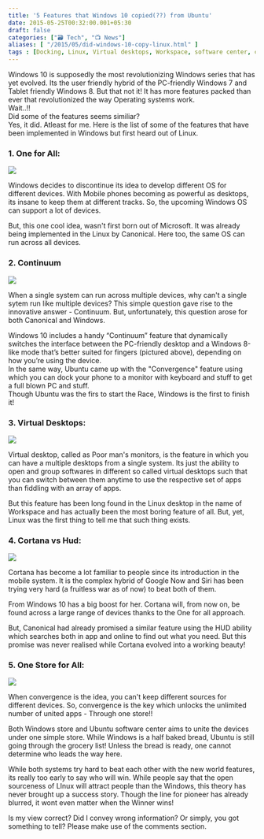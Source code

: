```yaml
---
title: '5 Features that Windows 10 copied(??) from Ubuntu'
date: 2015-05-25T00:32:00.001+05:30
draft: false
categories: ["🗃️ Tech", "📺 News"]
aliases: [ "/2015/05/did-windows-10-copy-linux.html" ]
tags : [Docking, Linux, Virtual desktops, Workspace, software center, continuum, Software, Cortana, copy, similarity, battle, Hud, Windows store, Windows 10]
---
```


Windows 10 is supposedly the most revolutionizing Windows series that has yet evolved. Its the user friendly hybrid of the PC-friendly Windows 7 and Tablet friendly Windows 8. But that not it! It has more features packed than ever that revolutionized the way Operating systems work.  
Wait..!!  
Did some of the features seems similiar?  
Yes, it did. Atleast for me. Here is the list of some of the features that have been implemented in Windows but first heard out of Linux.  
  

### 1\. One for All:

[![](https://2.bp.blogspot.com/-RJHI3XdZtXU/VWIHfNddU7I/AAAAAAAACtY/VrXC4XU-VDM/s320/One%2Bfor%2Ball%2BInterface-%2BWindows%2Band%2BUbuntu.png)](https://2.bp.blogspot.com/-RJHI3XdZtXU/VWIHfNddU7I/AAAAAAAACtY/VrXC4XU-VDM/s1600/One%2Bfor%2Ball%2BInterface-%2BWindows%2Band%2BUbuntu.png)

  

Windows decides to discontinue its idea to develop different OS for different devices. With Mobile phones becoming as powerful as desktops, its insane to keep them at different tracks. So, the upcoming Windows OS can support a lot of devices.  
  
But, this one cool idea, wasn't first born out of Microsoft. It was already being implemented in the Linux by Canonical. Here too, the same OS can run across all devices.  

  

### 2\. Continuum

[![](https://2.bp.blogspot.com/-ObIaUr_hpK4/VWITid5M_kI/AAAAAAAACto/NNlsHNfNX1k/s320/Continuum%2BWindows%2Bconvergence%2Bubuntu.jpg)](https://2.bp.blogspot.com/-ObIaUr_hpK4/VWITid5M_kI/AAAAAAAACto/NNlsHNfNX1k/s1600/Continuum%2BWindows%2Bconvergence%2Bubuntu.jpg)

When a single system can run across multiple devices, why can't a single sytem run like multiple devices? This simple question gave rise to the innovative answer - Continuum. But, unfortunately, this question arose for both Canonical and Windows.

Windows 10 includes a handy “Continuum” feature that dynamically switches the interface between the PC-friendly desktop and a Windows 8-like mode that’s better suited for fingers (pictured above), depending on how you’re using the device.  
In the same way, Ubuntu came up with the "Convergence" feature using which you can dock your phone to a monitor with keyboard and stuff to get a full blown PC and stuff.  
Though Ubuntu was the firs to start the Race, Windows is the first to finish it!  
  

### 3\. Virtual Desktops:

[![](https://4.bp.blogspot.com/-p98hSNHqWbE/VWIbpvcVQXI/AAAAAAAACt4/NhC6U6YOxRE/s320/virtual%2Bdesktops%2Bworkspace%2BWindows%2BUbuntu.jpg)](https://4.bp.blogspot.com/-p98hSNHqWbE/VWIbpvcVQXI/AAAAAAAACt4/NhC6U6YOxRE/s1600/virtual%2Bdesktops%2Bworkspace%2BWindows%2BUbuntu.jpg)

  
Virtual desktop, called as Poor man's monitors, is the feature in which you can have a multiple desktops from a single system. Its just the ability to open and group softwares in different so called virtual desktops such that you can switch between them anytime to use the respective set of apps than fiddling with an array of apps.

  

But this feature has been long found in the Linux desktop in the name of Workspace and has actually been the most boring feature of all. But, yet, Linux was the first thing to tell me that such thing exists.

  

  

### 4\. Cortana vs Hud:

[![](https://1.bp.blogspot.com/-SuPg6W0sPDw/VWIczozNbsI/AAAAAAAACuE/5jwhzkDVU_8/s320/cortana%2Band%2BHUD.jpg)](https://1.bp.blogspot.com/-SuPg6W0sPDw/VWIczozNbsI/AAAAAAAACuE/5jwhzkDVU_8/s1600/cortana%2Band%2BHUD.jpg)

Cortana has become a lot familiar to people since its introduction in the mobile system. It is the complex hybrid of Google Now and Siri has been trying very hard (a fruitless war as of now) to beat both of them.

From Windows 10 has a big boost for her. Cortana will, from now on, be found across a large range of devices thanks to the One for all approach.

But, Canonical had already promised a similar feature using the HUD ability which searches both in app and online to find out what you need. But this promise was never realised while Cortana evolved into a working beauty!

  

### 5\. One Store for All:

[![](https://3.bp.blogspot.com/-zAfjHf5mKuQ/VWIdst_kqOI/AAAAAAAACuQ/Z3WAIbQlZdU/s320/App%2Bstore%2BSoftware%2Bcenter.jpg)](https://3.bp.blogspot.com/-zAfjHf5mKuQ/VWIdst_kqOI/AAAAAAAACuQ/Z3WAIbQlZdU/s1600/App%2Bstore%2BSoftware%2Bcenter.jpg)

When convergence is the idea, you can't keep different sources for different devices. So, convergence is the key which unlocks the unlimited number of united apps - Through one store!!

Both Windows store and Ubuntu software center aims to unite the devices under one simple store. While Windows is a half baked bread, Ubuntu is still going through the grocery list! Unless the bread is ready, one cannot determine who leads the way here.

  

  

While both systems try hard to beat each other with the new world features, its really too early to say who will win. While people say that the open sourceness of LInux will attract people than the Windows, this theory has never brought up a success story. Though the line for pioneer has already blurred, it wont even matter when the Winner wins!

  

Is my view correct? Did I convey wrong information? Or simply, you got something to tell? Please make use of the comments section.